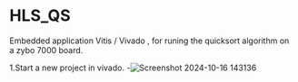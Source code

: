 # HLS_QS
Embedded application Vitis / Vivado , for runing the quicksort algorithm on a zybo 7000 board. 






1.Start a new project in vivado.
  -![Screenshot 2024-10-16 143136](https://github.com/user-attachments/assets/cbce6e96-e663-4c9e-aff1-c7ee4b90696f)

